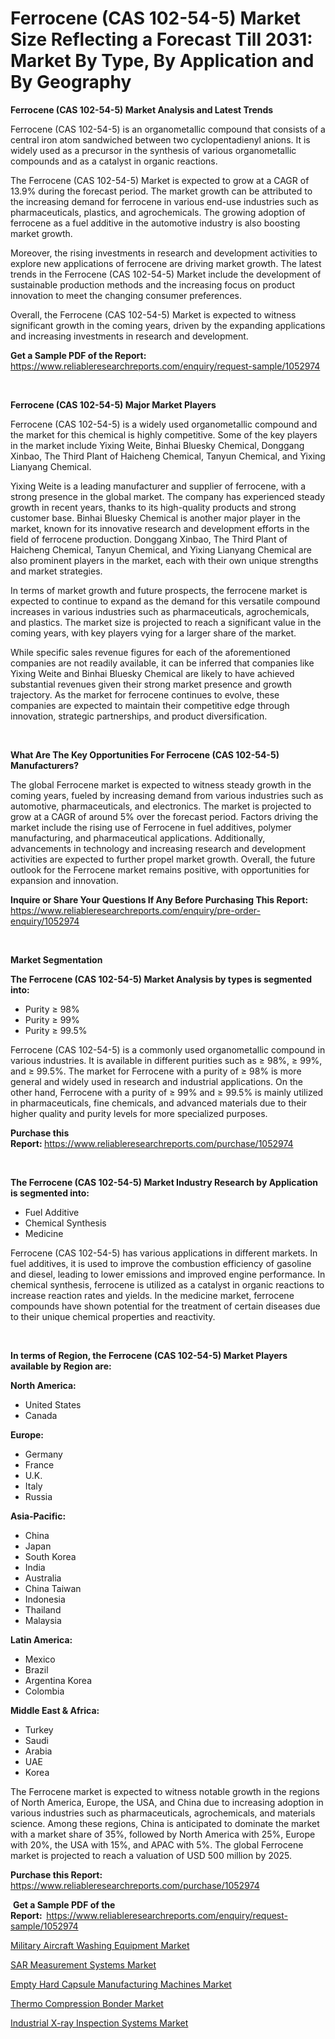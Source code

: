 <p><h1>Ferrocene (CAS 102-54-5) Market Size Reflecting a Forecast Till 2031: Market By Type, By Application and By Geography</h1></p><p><strong>Ferrocene (CAS 102-54-5) Market Analysis and Latest Trends</strong></p>
<p><p>Ferrocene (CAS 102-54-5) is an organometallic compound that consists of a central iron atom sandwiched between two cyclopentadienyl anions. It is widely used as a precursor in the synthesis of various organometallic compounds and as a catalyst in organic reactions.</p><p>The Ferrocene (CAS 102-54-5) Market is expected to grow at a CAGR of 13.9% during the forecast period. The market growth can be attributed to the increasing demand for ferrocene in various end-use industries such as pharmaceuticals, plastics, and agrochemicals. The growing adoption of ferrocene as a fuel additive in the automotive industry is also boosting market growth.</p><p>Moreover, the rising investments in research and development activities to explore new applications of ferrocene are driving market growth. The latest trends in the Ferrocene (CAS 102-54-5) Market include the development of sustainable production methods and the increasing focus on product innovation to meet the changing consumer preferences.</p><p>Overall, the Ferrocene (CAS 102-54-5) Market is expected to witness significant growth in the coming years, driven by the expanding applications and increasing investments in research and development.</p></p>
<p><strong>Get a Sample PDF of the Report:&nbsp;</strong> <a href="https://www.reliableresearchreports.com/enquiry/request-sample/1052974">https://www.reliableresearchreports.com/enquiry/request-sample/1052974</a></p>
<p>&nbsp;</p>
<p><strong>Ferrocene (CAS 102-54-5) Major Market Players</strong></p>
<p><p>Ferrocene (CAS 102-54-5) is a widely used organometallic compound and the market for this chemical is highly competitive. Some of the key players in the market include Yixing Weite, Binhai Bluesky Chemical, Donggang Xinbao, The Third Plant of Haicheng Chemical, Tanyun Chemical, and Yixing Lianyang Chemical.</p><p>Yixing Weite is a leading manufacturer and supplier of ferrocene, with a strong presence in the global market. The company has experienced steady growth in recent years, thanks to its high-quality products and strong customer base. Binhai Bluesky Chemical is another major player in the market, known for its innovative research and development efforts in the field of ferrocene production. Donggang Xinbao, The Third Plant of Haicheng Chemical, Tanyun Chemical, and Yixing Lianyang Chemical are also prominent players in the market, each with their own unique strengths and market strategies.</p><p>In terms of market growth and future prospects, the ferrocene market is expected to continue to expand as the demand for this versatile compound increases in various industries such as pharmaceuticals, agrochemicals, and plastics. The market size is projected to reach a significant value in the coming years, with key players vying for a larger share of the market.</p><p>While specific sales revenue figures for each of the aforementioned companies are not readily available, it can be inferred that companies like Yixing Weite and Binhai Bluesky Chemical are likely to have achieved substantial revenues given their strong market presence and growth trajectory. As the market for ferrocene continues to evolve, these companies are expected to maintain their competitive edge through innovation, strategic partnerships, and product diversification.</p></p>
<p>&nbsp;</p>
<p><strong>What Are The Key Opportunities For Ferrocene (CAS 102-54-5) Manufacturers?</strong></p>
<p><p>The global Ferrocene market is expected to witness steady growth in the coming years, fueled by increasing demand from various industries such as automotive, pharmaceuticals, and electronics. The market is projected to grow at a CAGR of around 5% over the forecast period. Factors driving the market include the rising use of Ferrocene in fuel additives, polymer manufacturing, and pharmaceutical applications. Additionally, advancements in technology and increasing research and development activities are expected to further propel market growth. Overall, the future outlook for the Ferrocene market remains positive, with opportunities for expansion and innovation.</p></p>
<p><strong>Inquire or Share Your Questions If Any Before Purchasing This Report:</strong> <a href="https://www.reliableresearchreports.com/enquiry/pre-order-enquiry/1052974">https://www.reliableresearchreports.com/enquiry/pre-order-enquiry/1052974</a></p>
<p>&nbsp;</p>
<p><strong>Market Segmentation</strong></p>
<p><strong>The Ferrocene (CAS 102-54-5) Market Analysis by types is segmented into:</strong></p>
<p><ul><li>Purity ≥ 98%</li><li>Purity ≥ 99%</li><li>Purity ≥ 99.5%</li></ul></p>
<p><p>Ferrocene (CAS 102-54-5) is a commonly used organometallic compound in various industries. It is available in different purities such as ≥ 98%, ≥ 99%, and ≥ 99.5%. The market for Ferrocene with a purity of ≥ 98% is more general and widely used in research and industrial applications. On the other hand, Ferrocene with a purity of ≥ 99% and ≥ 99.5% is mainly utilized in pharmaceuticals, fine chemicals, and advanced materials due to their higher quality and purity levels for more specialized purposes.</p></p>
<p><strong>Purchase this Report:&nbsp;</strong><a href="https://www.reliableresearchreports.com/purchase/1052974">https://www.reliableresearchreports.com/purchase/1052974</a></p>
<p>&nbsp;</p>
<p><strong>The Ferrocene (CAS 102-54-5) Market Industry Research by Application is segmented into:</strong></p>
<p><ul><li>Fuel Additive</li><li>Chemical Synthesis</li><li>Medicine</li></ul></p>
<p><p>Ferrocene (CAS 102-54-5) has various applications in different markets. In fuel additives, it is used to improve the combustion efficiency of gasoline and diesel, leading to lower emissions and improved engine performance. In chemical synthesis, ferrocene is utilized as a catalyst in organic reactions to increase reaction rates and yields. In the medicine market, ferrocene compounds have shown potential for the treatment of certain diseases due to their unique chemical properties and reactivity.</p></p>
<p>&nbsp;</p>
<p><strong>In terms of Region, the Ferrocene (CAS 102-54-5) Market Players available by Region are:</strong></p>
<p>
    <p> <strong> North America: </strong>
        <ul>
            <li>United States</li>
            <li>Canada</li>
        </ul>
        </p> 
    <p> <strong> Europe: </strong>
        <ul>
            <li>Germany</li>
            <li>France</li>
            <li>U.K.</li>
            <li>Italy</li>
            <li>Russia</li>
        </ul>
        </p> 
    <p> <strong> Asia-Pacific: </strong>
        <ul>
            <li>China</li>
            <li>Japan</li>
            <li>South Korea</li>
            <li>India</li>
            <li>Australia</li>
            <li>China Taiwan</li>
            <li>Indonesia</li>
            <li>Thailand</li>
            <li>Malaysia</li>
        </ul>
        </p> 
    <p> <strong> Latin America: </strong>
        <ul>
            <li>Mexico</li>
            <li>Brazil</li>
            <li>Argentina Korea</li>
            <li>Colombia</li>
        </ul>
        </p> 
    <p> <strong> Middle East & Africa: </strong>
        <ul>
            <li>Turkey</li>
            <li>Saudi</li>
            <li>Arabia</li>
            <li>UAE</li>
            <li>Korea</li>
        </ul>
    </p>
    </p>
<p><p>The Ferrocene market is expected to witness notable growth in the regions of North America, Europe, the USA, and China due to increasing adoption in various industries such as pharmaceuticals, agrochemicals, and materials science. Among these regions, China is anticipated to dominate the market with a market share of 35%, followed by North America with 25%, Europe with 20%, the USA with 15%, and APAC with 5%. The global Ferrocene market is projected to reach a valuation of USD 500 million by 2025.</p></p>
<p><strong>Purchase this Report: </strong><a href="https://www.reliableresearchreports.com/purchase/1052974">https://www.reliableresearchreports.com/purchase/1052974</a></p>
<p>&nbsp;<strong>Get a Sample PDF of the Report:&nbsp;&nbsp;</strong><a href="https://www.reliableresearchreports.com/enquiry/request-sample/1052974">https://www.reliableresearchreports.com/enquiry/request-sample/1052974</a></p>
<p><strong></strong></p>
<p><p><a href="https://medium.com/@earlernser/military-aircraft-washing-equipment-market-competitive-analysis-market-trends-and-forecast-to-ad456bbd8f74">Military Aircraft Washing Equipment Market</a></p><p><a href="https://medium.com/@juwanhirthe/sar-measurement-systems-market-size-and-market-trends-complete-industry-overview-2024-to-2031-e0eb7ac4440d">SAR Measurement Systems Market</a></p><p><a href="https://medium.com/@juwanhirthe/empty-hard-capsule-manufacturing-machines-market-trends-and-market-analysis-forecasted-for-period-ab2342c2752c">Empty Hard Capsule Manufacturing Machines Market</a></p><p><a href="https://medium.com/@juwanhirthe/decoding-thermo-compression-bonder-market-metrics-market-share-trends-and-growth-patterns-9d99836d7a65">Thermo Compression Bonder Market</a></p><p><a href="https://medium.com/@juwanhirthe/industrial-x-ray-inspection-systems-market-size-cagr-trends-2024-2030-51038a182b11">Industrial X-ray Inspection Systems Market</a></p></p>
